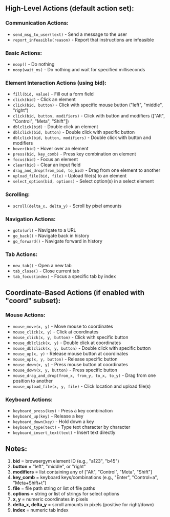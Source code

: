 
## High-Level Actions (default action set):

### Communication Actions:
- `send_msg_to_user(text)` - Send a message to the user
- `report_infeasible(reason)` - Report that instructions are infeasible

### Basic Actions:
- `noop()` - Do nothing
- `noop(wait_ms)` - Do nothing and wait for specified milliseconds

### Element Interaction Actions (using bid):
- `fill(bid, value)` - Fill out a form field
- `click(bid)` - Click an element
- `click(bid, button)` - Click with specific mouse button ("left", "middle", "right")
- `click(bid, button, modifiers)` - Click with button and modifiers (["Alt", "Control", "Meta", "Shift"])
- `dblclick(bid)` - Double click an element
- `dblclick(bid, button)` - Double click with specific button
- `dblclick(bid, button, modifiers)` - Double click with button and modifiers
- `hover(bid)` - Hover over an element
- `press(bid, key_comb)` - Press key combination on element
- `focus(bid)` - Focus an element
- `clear(bid)` - Clear an input field
- `drag_and_drop(from_bid, to_bid)` - Drag from one element to another
- `upload_file(bid, file)` - Upload file(s) to an element
- `select_option(bid, options)` - Select option(s) in a select element

### Scrolling:
- `scroll(delta_x, delta_y)` - Scroll by pixel amounts

### Navigation Actions:
- `goto(url)` - Navigate to a URL
- `go_back()` - Navigate back in history
- `go_forward()` - Navigate forward in history

### Tab Actions:
- `new_tab()` - Open a new tab
- `tab_close()` - Close current tab
- `tab_focus(index)` - Focus a specific tab by index

## Coordinate-Based Actions (if enabled with "coord" subset):

### Mouse Actions:
- `mouse_move(x, y)` - Move mouse to coordinates
- `mouse_click(x, y)` - Click at coordinates
- `mouse_click(x, y, button)` - Click with specific button
- `mouse_dblclick(x, y)` - Double click at coordinates
- `mouse_dblclick(x, y, button)` - Double click with specific button
- `mouse_up(x, y)` - Release mouse button at coordinates
- `mouse_up(x, y, button)` - Release specific button
- `mouse_down(x, y)` - Press mouse button at coordinates
- `mouse_down(x, y, button)` - Press specific button
- `mouse_drag_and_drop(from_x, from_y, to_x, to_y)` - Drag from one position to another
- `mouse_upload_file(x, y, file)` - Click location and upload file(s)

### Keyboard Actions:
- `keyboard_press(key)` - Press a key combination
- `keyboard_up(key)` - Release a key
- `keyboard_down(key)` - Hold down a key
- `keyboard_type(text)` - Type text character by character
- `keyboard_insert_text(text)` - Insert text directly

## Notes:

1. **bid** = browsergym element ID (e.g., "a123", "b45")
2. **button** = "left", "middle", or "right"
3. **modifiers** = list containing any of ["Alt", "Control", "Meta", "Shift"]
4. **key_comb** = keyboard keys/combinations (e.g., "Enter", "Control+a", "Meta+Shift+t")
5. **file** = file path string or list of file paths
6. **options** = string or list of strings for select options
7. **x, y** = numeric coordinates in pixels
8. **delta_x, delta_y** = scroll amounts in pixels (positive for right/down)
9. **index** = numeric tab index
